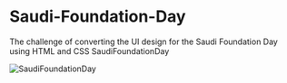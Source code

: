 # Saudi-Foundation-Day
The challenge of converting the UI design for the Saudi Foundation Day using HTML and CSS
SaudiFoundationDay

![SaudiFoundationDay](https://user-images.githubusercontent.com/109272922/220783283-2fb6e924-c333-42e9-aa4d-617d14bab737.gif)
